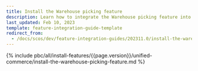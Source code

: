 ```yaml
---
title: Install the Warehouse picking feature
description: Learn how to integrate the Warehouse picking feature into your project
last_updated: Feb 10, 2023
template: feature-integration-guide-template
redirect_from:
  - /docs/scos/dev/feature-integration-guides/202311.0/install-the-warehouse-picking-feature.html
---
```


{% include pbc/all/install-features/{{page.version}}/unified-commerce/install-the-warehouse-picking-feature.md %} <!-- To edit, see /_includes/pbc/all/install-features/202311.0/unified-commerce/install-the-warehouse-picking-feature.md -->
